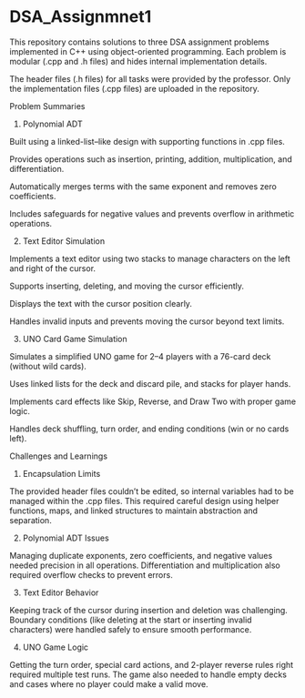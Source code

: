 # DSA_Assignmnet1
This repository contains solutions to three DSA assignment problems implemented in C++ using object-oriented programming. Each problem is modular (.cpp and .h files) and hides internal implementation details.

The header files (.h files) for all tasks were provided by the professor. Only the implementation files (.cpp files) are uploaded in the repository.

 Problem Summaries

1. Polynomial ADT

Built using a linked-list–like design with supporting functions in .cpp files.

Provides operations such as insertion, printing, addition, multiplication, and differentiation.

Automatically merges terms with the same exponent and removes zero coefficients.

Includes safeguards for negative values and prevents overflow in arithmetic operations.

2. Text Editor Simulation

Implements a text editor using two stacks to manage characters on the left and right of the cursor.

Supports inserting, deleting, and moving the cursor efficiently.

Displays the text with the cursor position clearly.

Handles invalid inputs and prevents moving the cursor beyond text limits.

3. UNO Card Game Simulation

Simulates a simplified UNO game for 2–4 players with a 76-card deck (without wild cards).

Uses linked lists for the deck and discard pile, and stacks for player hands.

Implements card effects like Skip, Reverse, and Draw Two with proper game logic.

Handles deck shuffling, turn order, and ending conditions (win or no cards left).


 Challenges and Learnings
1. Encapsulation Limits

The provided header files couldn’t be edited, so internal variables had to be managed within the .cpp files.
This required careful design using helper functions, maps, and linked structures to maintain abstraction and separation.

2. Polynomial ADT Issues

Managing duplicate exponents, zero coefficients, and negative values needed precision in all operations.
Differentiation and multiplication also required overflow checks to prevent errors.

3. Text Editor Behavior

Keeping track of the cursor during insertion and deletion was challenging.
Boundary conditions (like deleting at the start or inserting invalid characters) were handled safely to ensure smooth performance.

4. UNO Game Logic

Getting the turn order, special card actions, and 2-player reverse rules right required multiple test runs.
The game also needed to handle empty decks and cases where no player could make a valid move.
